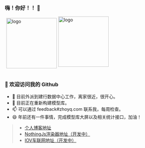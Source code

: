 ### 嗨！你好！！ 👋

<img src="https://github-readme-stats.vercel.app/api?username=zhoyq-work&show_icons=true&locale=cn" alt="logo" height="160" align="left" style="margin: 5px; margin-bottom: 20px;" />    
<img src="https://github-profile-trophy.vercel.app/?username=zhoyq-work&no-frame=true&column=3&row=2&margin-w=15&margin-h=15&theme=flat" alt="logo" height="160" align="center" style="margin: auto; margin-bottom: 20px;" /> 

### 🎉 欢迎访问我的 Github

- 🔭 目前外派到建行数据中心工作，离家很近，很开心。
- 🌱 目前正在重新构建模型库。
- 📫 可以通过 feedback#zhoyq.com 联系我，每周检查。
- 😄 年前还有一件事情，完成模型库大屏以及相关统计接口，加油！

> - [个人博客地址](https://zhoyq.com)
> - [NothingJs渲染器地址（开发中）](https://nothingjs.com)
> - [IOV车联网地址（开发中）](https://iov.zhoyq.com)
